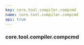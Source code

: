 ```yaml
---
key: core.tool.compiler.compcmd
name: core.tool.compiler.compcmd
api: true
---
```


### core.tool.compiler.compcmd
